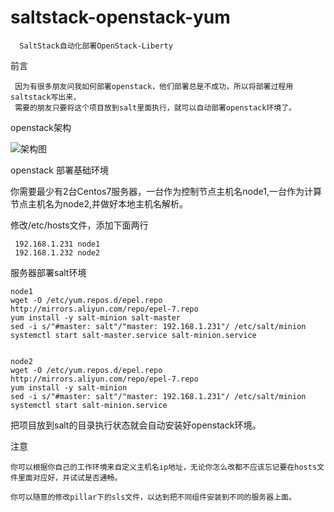 # saltstack-openstack-yum
      SaltStack自动化部署OpenStack-Liberty

前言

     因为有很多朋友问我如何部署openstack，他们部署总是不成功，所以将部署过程用saltstack写出来，
     需要的朋友只要将这个项目放到salt里面执行，就可以自动部署openstack环境了。
 
openstack架构

![架构图](https://github.com/sxlnnnn/saltstack-openstack-yum/blob/master/openstack.png)





openstack 部署基础环境
   
你需要最少有2台Centos7服务器，一台作为控制节点主机名node1,一台作为计算节点主机名为node2,并做好本地主机名解析。
  
  
  修改/etc/hosts文件，添加下面两行
   
     192.168.1.231 node1
     192.168.1.232 node2
    
服务器部署salt环境

    node1
    wget -O /etc/yum.repos.d/epel.repo http://mirrors.aliyun.com/repo/epel-7.repo
    yum install -y salt-minion salt-master
    sed -i s/"#master: salt"/"master: 192.168.1.231"/ /etc/salt/minion
    systemctl start salt-master.service salt-minion.service
    
       
    node2
    wget -O /etc/yum.repos.d/epel.repo http://mirrors.aliyun.com/repo/epel-7.repo
    yum install -y salt-minion
    sed -i s/"#master: salt"/"master: 192.168.1.231"/ /etc/salt/minion
    systemctl start salt-minion.service
    
    
  
把项目放到salt的目录执行状态就会自动安装好openstack环境。

注意
   
    你可以根据你自己的工作环境来自定义主机名ip地址，无论你怎么改都不应该忘记要在hosts文件里面对应好，并试试是否通畅。
   
    你可以随意的修改pillar下的sls文件，以达到把不同组件安装到不同的服务器上面。
   
   
